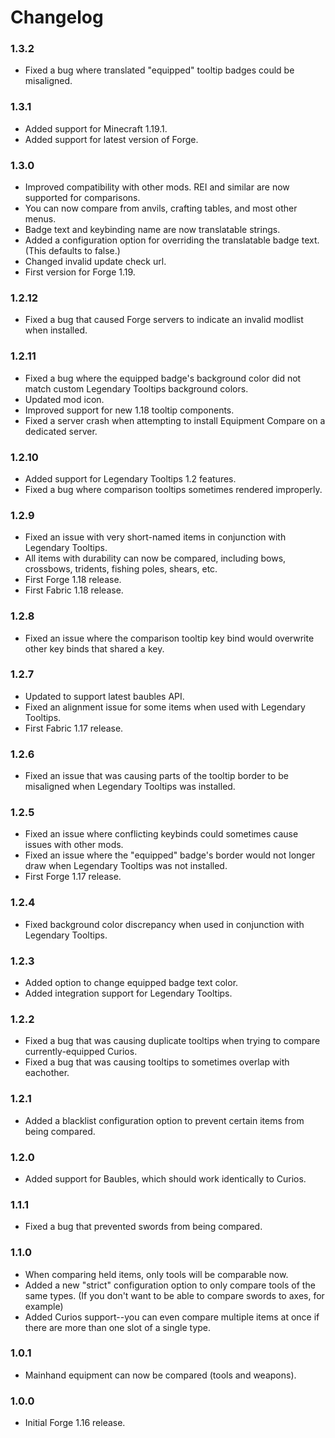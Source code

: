 # Changelog

### 1.3.2
- Fixed a bug where translated "equipped" tooltip badges could be misaligned.

### 1.3.1
- Added support for Minecraft 1.19.1.
- Added support for latest version of Forge.

### 1.3.0
- Improved compatibility with other mods.  REI and similar are now supported for comparisons.
- You can now compare from anvils, crafting tables, and most other menus.
- Badge text and keybinding name are now translatable strings.
- Added a configuration option for overriding the translatable badge text. (This defaults to false.)
- Changed invalid update check url.
- First version for Forge 1.19.

### 1.2.12
- Fixed a bug that caused Forge servers to indicate an invalid modlist when installed.

### 1.2.11
- Fixed a bug where the equipped badge's background color did not match custom Legendary Tooltips background colors.
- Updated mod icon.
- Improved support for new 1.18 tooltip components.
- Fixed a server crash when attempting to install Equipment Compare on a dedicated server.

### 1.2.10
- Added support for Legendary Tooltips 1.2 features.
- Fixed a bug where comparison tooltips sometimes rendered improperly.

### 1.2.9
- Fixed an issue with very short-named items in conjunction with Legendary Tooltips.
- All items with durability can now be compared, including bows, crossbows, tridents, fishing poles, shears, etc.
- First Forge 1.18 release.
- First Fabric 1.18 release.

### 1.2.8
- Fixed an issue where the comparison tooltip key bind would overwrite other key binds that shared a key.

### 1.2.7
- Updated to support latest baubles API.
- Fixed an alignment issue for some items when used with Legendary Tooltips.
- First Fabric 1.17 release.

### 1.2.6
- Fixed an issue that was causing parts of the tooltip border to be misaligned when Legendary Tooltips was installed.

### 1.2.5
- Fixed an issue where conflicting keybinds could sometimes cause issues with other mods.
- Fixed an issue where the "equipped" badge's border would not longer draw when Legendary Tooltips was not installed.
- First Forge 1.17 release.

### 1.2.4
- Fixed background color discrepancy when used in conjunction with Legendary Tooltips.

### 1.2.3
- Added option to change equipped badge text color.
- Added integration support for Legendary Tooltips.

### 1.2.2
- Fixed a bug that was causing duplicate tooltips when trying to compare currently-equipped Curios.
- Fixed a bug that was causing tooltips to sometimes overlap with eachother.

### 1.2.1
- Added a blacklist configuration option to prevent certain items from being compared.

### 1.2.0
- Added support for Baubles, which should work identically to Curios.

### 1.1.1
- Fixed a bug that prevented swords from being compared.

### 1.1.0
- When comparing held items, only tools will be comparable now.
- Added a new "strict" configuration option to only compare tools of the same types. (If you don't want to be able to compare swords to axes, for example)
- Added Curios support--you can even compare multiple items at once if there are more than one slot of a single type.

### 1.0.1
- Mainhand equipment can now be compared (tools and weapons).

### 1.0.0
- Initial Forge 1.16 release.